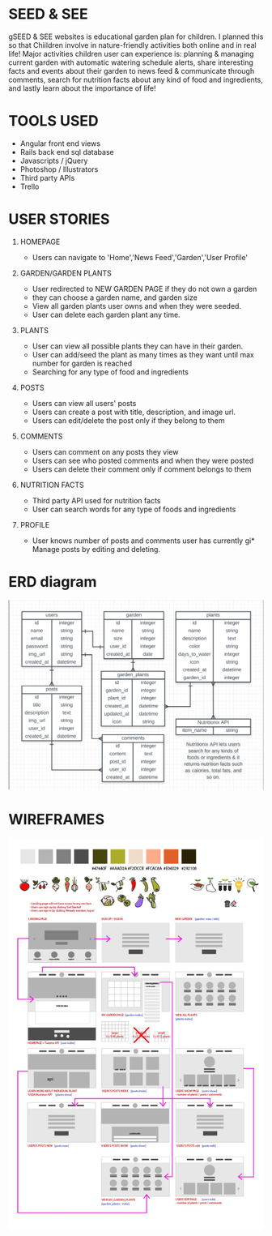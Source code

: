 # SEED & SEE 
gSEED & SEE websites is educational garden plan for children. I planned this so that Chiildren involve in nature-friendly activities both online and in real life! Major activities children user can experience is: planning & managing current garden with automatic watering schedule alerts, share interesting facts and events about their garden to news feed & communicate through comments, search for nutrition facts about any kind of food and ingredients, and lastly learn about the importance of life! 

# TOOLS USED
* Angular front end views
* Rails back end sql database
* Javascripts / jQuery
* Photoshop / Illustrators
* Third party APIs
* Trello

# USER STORIES
1. HOMEPAGE
	* Users can navigate to 'Home','News Feed','Garden','User Profile'

2. GARDEN/GARDEN PLANTS
	* User redirected to NEW GARDEN PAGE if they do not own a garden
	* they can choose a garden name, and garden size
	* View all garden plants user owns and when they were seeded.
	* User can delete each garden plant any time.

3. PLANTS
	* User can view all possible plants they can have in their garden.
	* User can add/seed the plant as many times as they want until max number for garden is reached
	* Searching for any type of food and ingredients

4. POSTS 
	* Users can view all users' posts
	* Users can create a post with title, description, and image url.
	* Users can edit/delete the post only if they belong to them

5. COMMENTS
	* Users can comment on any posts they view
	* Users can see who posted comments and when they were posted
	* Users can delete their comment only if comment belongs to them

6. NUTRITION FACTS
	* Third party API used for nutrition facts
	* User can search words for any type of foods and ingredients

7. PROFILE
	* User knows number of posts and comments user has currently
	gi* Manage posts by editing and deleting.

# ERD diagram

![](/public/images/seedAndSeeERD.jpg?raw=true)

# WIREFRAMES

![](/public/images/seedAndSeeWireframe.jpg?raw=true)


